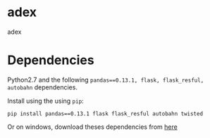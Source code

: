 adex
====

adex


Dependencies
====

Python2.7 and the following `pandas==0.13.1, flask, flask_resful, autobahn` dependencies.

Install using the using `pip`:

    pip install pandas==0.13.1 flask flask_resful autobahn twisted

Or on windows, download theses dependencies from [here](http://www.lfd.uci.edu/~gohlke/pythonlibs/)